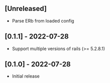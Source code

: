 ## [Unreleased]

- Parse ERb from loaded config

## [0.1.1] - 2022-07-28

- Support multiple versions of rails (>= 5.2.8.1)

## [0.1.0] - 2022-07-28

- Initial release
